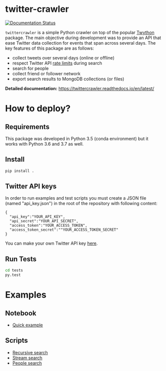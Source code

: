 ﻿# twitter-crawler
 
 [![Documentation Status](https://readthedocs.org/projects/twittercrawler/badge/?version=latest)](https://twittercrawler.readthedocs.io/en/latest/?badge=latest)

`twittercrawler` is a simple Python crawler on top of the popular [Twython](https://twython.readthedocs.io/en/latest/) package. The main objective during development was to provide an API that ease Twitter data collection for events that span across several days. The key features of this package are as follows:

- collect tweets over several days (online or offline)
- respect Twitter API [rate limits](https://developer.twitter.com/en/docs/basics/rate-limits) during search
- search for people
- collect friend or follower network
- export search results to MongoDB collections (or files)
   
**Detailed documentation:** https://twittercrawler.readthedocs.io/en/latest/

# How to deploy?

## Requirements

This package was developed in Python 3.5 (conda environment) but it works with Python 3.6 and 3.7 as well.

## Install

```bash
pip install .
```

## Twitter API keys

In order to run examples and test scripts you must create a JSON file (named "api_key.json") in the root of the repository with following content:

```
{
  "api_key":"YOUR_API_KEY",
  "api_secret":"YOUR_API_SECRET",
  "access_token":"YOUR_ACCESS_TOKEN",
  "access_token_secret":""YOUR_ACCESS_TOKEN_SECRET"
}
```
You can make your own Twitter API key [here](https://dev.twitter.com/apps/new).

## Run Tests

```bash
cd tests
py.test
```

# Examples

## Notebook

- [Quick example](examples/SimpleSearch.ipynb)

## Scripts
- [Recursive search](examples/recursive.py)
- [Stream search](examples/stream.py)
- [People search](examples/people.py)
